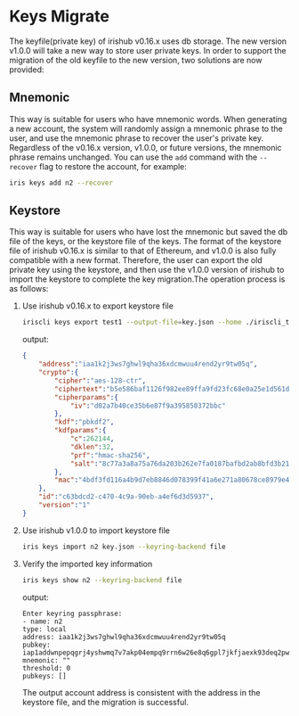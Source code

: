 # Keys Migrate

The keyfile(private key) of irishub v0.16.x uses db storage. The new version v1.0.0 will take a new way to store user private keys. In order to support the migration of the old keyfile to the new version, two solutions are now provided:

## Mnemonic

This way is suitable for users who have mnemonic words. When generating a new account, the system will randomly assign a mnemonic phrase to the user, and use the mnemonic phrase to recover the user's private key. Regardless of the v0.16.x version, v1.0.0, or future versions, the mnemonic phrase remains unchanged. You can use the `add` command with the `--recover` flag to restore the account, for example:

```bash
iris keys add n2 --recover
```

## Keystore

This way is suitable for users who have lost the mnemonic but saved the db file of the keys, or the keystore file of the keys. The format of the keystore file of irishub v0.16.x is similar to that of Ethereum, and v1.0.0 is also fully compatible with a new format. Therefore, the user can export the old private key using the keystore, and then use the v1.0.0 version of irishub to import the keystore to complete the key migration.The operation process is as follows:

1. Use irishub v0.16.x to export keystore file

    ```bash
    iriscli keys export test1 --output-file=key.json --home ./iriscli_test 
    ```

    output:

    ```json
    {
        "address":"iaa1k2j3ws7ghwl9qha36xdcmwuu4rend2yr9tw05q",
        "crypto":{
            "cipher":"aes-128-ctr",
            "ciphertext":"b5e586baf1126f982ee89ffa9fd23fc68e0a25e1d561d6d59896a0b4878a4d5f",
            "cipherparams":{
                "iv":"d02a7b40ce35b6e87f9a395850372bbc"
            },
            "kdf":"pbkdf2",
            "kdfparams":{
                "c":262144,
                "dklen":32,
                "prf":"hmac-sha256",
                "salt":"8c77a3a8a75a76da203b262e7fa0187bafbd2ab8bfd3b21ba99f88dcc550d1a6"
            },
            "mac":"4bdf3fd116a4b9d7eb8846d078399f41a6e271a80678ce8979e4fa86f793cdeb"
        },
        "id":"c63bdcd2-c470-4c9a-90eb-a4ef6d3d5937",
        "version":"1"
    }
    ```

2. Use irishub v1.0.0 to import keystore file

    ```bash
    iris keys import n2 key.json --keyring-backend file 
    ```

3. Verify the imported key information

    ```bash
    iris keys show n2 --keyring-backend file
    ```

    output:

    ```text
    Enter keyring passphrase:
    - name: n2
    type: local
    address: iaa1k2j3ws7ghwl9qha36xdcmwuu4rend2yr9tw05q
    pubkey: iap1addwnpepqgrj4yshwmq7v7akp04empq9rrn6w26e8q6gpl7jkfjaexk93deq2pwa3m6
    mnemonic: ""
    threshold: 0
    pubkeys: []
    ```

    The output account address is consistent with the address in the keystore file, and the migration is successful.
